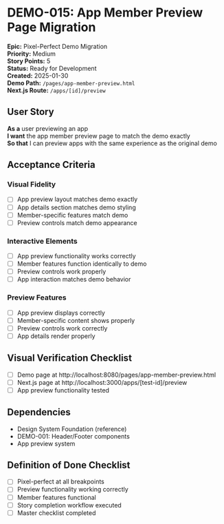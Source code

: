 # DEMO-015: App Member Preview Page Migration

**Epic:** Pixel-Perfect Demo Migration  
**Priority:** Medium  
**Story Points:** 5  
**Status:** Ready for Development  
**Created:** 2025-01-30  
**Demo Path:** `/pages/app-member-preview.html`  
**Next.js Route:** `/apps/[id]/preview`

## User Story

**As a** user previewing an app  
**I want** the app member preview page to match the demo exactly  
**So that** I can preview apps with the same experience as the original demo

## Acceptance Criteria

### Visual Fidelity
- [ ] App preview layout matches demo exactly
- [ ] App details section matches demo styling
- [ ] Member-specific features match demo
- [ ] Preview controls match demo appearance

### Interactive Elements
- [ ] App preview functionality works correctly
- [ ] Member features function identically to demo
- [ ] Preview controls work properly
- [ ] App interaction matches demo behavior

### Preview Features
- [ ] App preview displays correctly
- [ ] Member-specific content shows properly
- [ ] Preview controls work correctly
- [ ] App details render properly

## Visual Verification Checklist
- [ ] Demo page at http://localhost:8080/pages/app-member-preview.html
- [ ] Next.js page at http://localhost:3000/apps/[test-id]/preview
- [ ] App preview functionality tested

## Dependencies
- Design System Foundation (reference)
- DEMO-001: Header/Footer components
- App preview system

## Definition of Done Checklist
- [ ] Pixel-perfect at all breakpoints
- [ ] Preview functionality working correctly
- [ ] Member features functional
- [ ] Story completion workflow executed
- [ ] Master checklist completed